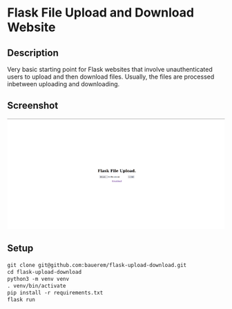 # Flask File Upload and Download Website
## Description
Very basic starting point for Flask websites that involve unauthenticated users to upload and then download files.
Usually, the files are processed inbetween uploading and downloading.

## Screenshot
<img title="a title" alt="Alt text" src="flask-website-screenshot.png">

## Setup
	git clone git@github.com:bauerem/flask-upload-download.git
	cd flask-upload-download
	python3 -m venv venv
	. venv/bin/activate
	pip install -r requirements.txt
	flask run
